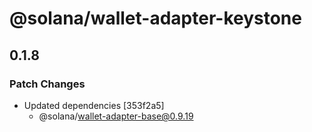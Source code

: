# @solana/wallet-adapter-keystone

## 0.1.8

### Patch Changes

-   Updated dependencies [353f2a5]
    -   @solana/wallet-adapter-base@0.9.19
